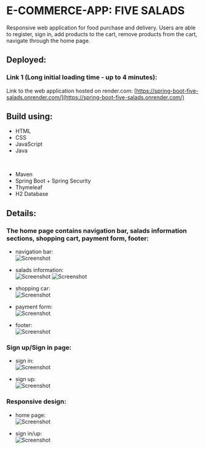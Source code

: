# E-COMMERCE-APP: FIVE SALADS
Responsive web application for food purchase and delivery.
Users are able to register, sign in, add products to the cart, remove products from the cart, navigate through the home page.

## Deployed:

### Link 1 (Long initial loading time - up to 4 minutes):
Link to the web application hosted on render.com:
[https://spring-boot-five-salads.onrender.com/](https://spring-boot-five-salads.onrender.com/)

## Build using:
- HTML
- CSS
- JavaScript
- Java
<br />

- Maven
- Spring Boot + Spring Security
- Thymeleaf
- H2 Database

## Details:
### The home page contains navigation bar, salads information sections, shopping cart, payment form, footer:
- navigation bar: <br />
![Screenshot](/app/src/main/resources/static/assets/screenshots_for_readme/screenshot_navbar.jpeg)

- salads information: <br />
![Screenshot](/app/src/main/resources/static/assets/screenshots_for_readme/screenshot_salad_info.jpg)
![Screenshot](/app/src/main/resources/static/assets/screenshots_for_readme/screenshot_salad_ingredients.jpg)

- shopping car: <br />
![Screenshot](/app/src/main/resources/static/assets/screenshots_for_readme/screenshot_shopping_cart.jpg)

- payment form: <br />
![Screenshot](/app/src/main/resources/static/assets/screenshots_for_readme/screenshot_payment_form.jpg)

- footer: <br />
![Screenshot](/app/src/main/resources/static/assets/screenshots_for_readme/screenshot_footer.jpg)


### Sign up/Sign in page:
- sign in: <br />
![Screenshot](/app/src/main/resources/static/assets/screenshots_for_readme/screenshot_sign_in.jpg)

- sign up: <br />
![Screenshot](/app/src/main/resources/static/assets/screenshots_for_readme/screenshot_sign_up.jpg)


### Responsive design:
- home page: <br />
![Screenshot](/app/src/main/resources/static/assets/screenshots_for_readme/screenshot_responsive_home_page.jpg)

- sign in/up: <br />
![Screenshot](/app/src/main/resources/static/assets/screenshots_for_readme/screenshot_responsive_registration_page.jpg)
